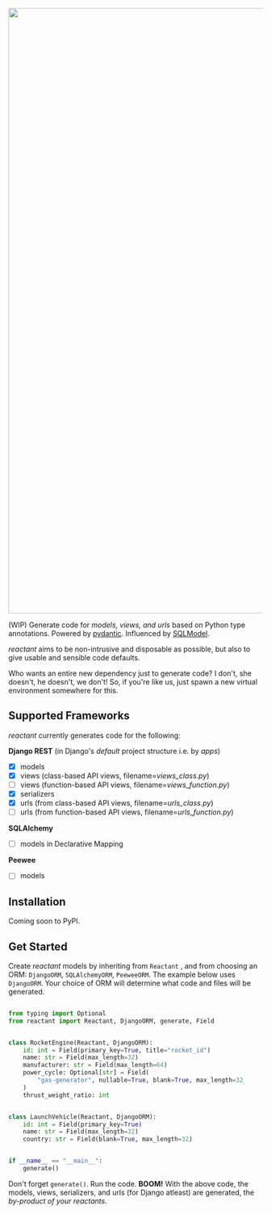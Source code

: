 <p align="center">
    <a href="#">
        <img width="1200" src="https://raw.githubusercontent.com/neil-vqa/reactant/main/reactant-logo.png">
    </a>
</p>

(WIP) Generate code for *models, views, and urls* based on Python type annotations. Powered by [pydantic](https://github.com/samuelcolvin/pydantic/). Influenced by [SQLModel](https://github.com/tiangolo/sqlmodel).

*reactant* aims to be non-intrusive and disposable as possible, but also to give usable and sensible code defaults.

Who wants an entire new dependency just to generate code? I don't, she doesn't, he doesn't, we don't! So, if you're like us, just spawn a new virtual environment somewhere for this.

## Supported Frameworks

*reactant* currently generates code for the following:

**Django REST** (in Django's *default* project structure i.e. by *apps*)

- [X] models
- [X] views (class-based API views, filename=*views_class.py*)
- [ ] views (function-based API views, filename=*views_function.py*)
- [X] serializers
- [X] urls (from class-based API views, filename=*urls_class.py*)
- [ ] urls (from function-based API views, filename=*urls_function.py*)

**SQLAlchemy**

- [ ] models in Declarative Mapping

**Peewee**

- [ ] models

## Installation

Coming soon to PyPI.

## Get Started

Create *reactant* models by inheriting from `Reactant` , and from choosing an ORM: `DjangoORM`, `SQLAlchemyORM`, `PeeweeORM`. The example below uses `DjangoORM`. Your choice of ORM will determine what code and files will be generated.

```python

from typing import Optional
from reactant import Reactant, DjangoORM, generate, Field


class RocketEngine(Reactant, DjangoORM):
    id: int = Field(primary_key=True, title="rocket_id")
    name: str = Field(max_length=32)
    manufacturer: str = Field(max_length=64)
    power_cycle: Optional[str] = Field(
        "gas-generator", nullable=True, blank=True, max_length=32
    )
    thrust_weight_ratio: int


class LaunchVehicle(Reactant, DjangoORM):
    id: int = Field(primary_key=True)
    name: str = Field(max_length=32)
    country: str = Field(blank=True, max_length=32)


if __name__ == "__main__":
    generate()

```

Don't forget `generate()`. Run the code. **BOOM!** With the above code, the models, views, serializers, and urls (for Django atleast) are generated, the *by-product of your reactants*.